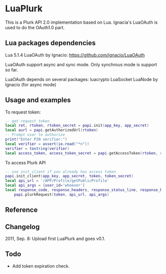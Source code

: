 # LuaPlurk #
This is a Plurk API 2.0 implementation based on Lua. Ignacia's LuaOAuth is used to do the OAuth1.0 part.

## Lua packages dependencies #

Lua 5.1.4
LuaOAuth by Ignacio: https://github.com/ignacio/LuaOAuth

LuaOAuth support async and sync mode. Only synchrous mode is support so far.

LuaOAuth depends on several packages:
luacrypto
LuaSocket
LuaNode by Ignacio (for async mode)

## Usage and examples #

To request token:
``` lua
-- get request token
local ret, rtoken, rtoken_secret = papi.init(app_key, app_secret)
local aurl = papi.getAuthorizedUrl(rtoken)
-- Prompt user to authorize
print("Enter PIN verifier:")
local verifier = assert(io.read("*n"))
verifier = tostring(verifier)
local access_token, access_token_secret = papi.getAccessToken(rtoken, rtoken_secret, verifier)
```

To access Plurk API
``` lua
-- use init_client if you already has access token
papi.init_client(app_key, app_secret, token, token_secret)
local api_url = '/APP/Profile/getPublicProfile'
local api_args = {user_id='whoever'}
local response_code, response_headers, response_status_line, response_body =
	papi.plurkRequest(token, api_url, api_args)
```

## Reference #


## Changelog #
2011, Sep. 8: Upload first LuaPlurk and goes v0.1.


## Todo #
* Add token expiration check.
